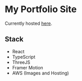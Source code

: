 <!-- Project Title -->
# My Portfolio Site

<!-- Project Description -->
Currently hosted [here](https://finninnes.com).

## Stack
- React
- TypeScript
- ThreeJS
- Framer Motion
- AWS (Images and Hosting)